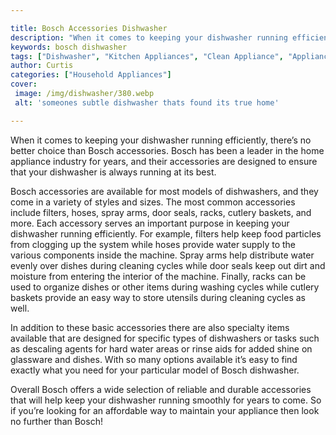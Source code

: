 ```yaml
---

title: Bosch Accessories Dishwasher
description: "When it comes to keeping your dishwasher running efficiently, there’s no better choice than Bosch accessories. Bosch has been a le...see more"
keywords: bosch dishwasher
tags: ["Dishwasher", "Kitchen Appliances", "Clean Appliance", "Appliance Brand"]
author: Curtis
categories: ["Household Appliances"]
cover: 
 image: /img/dishwasher/380.webp
 alt: 'someones subtle dishwasher thats found its true home'

---
```


When it comes to keeping your dishwasher running efficiently, there’s no better choice than Bosch accessories. Bosch has been a leader in the home appliance industry for years, and their accessories are designed to ensure that your dishwasher is always running at its best.

Bosch accessories are available for most models of dishwashers, and they come in a variety of styles and sizes. The most common accessories include filters, hoses, spray arms, door seals, racks, cutlery baskets, and more. Each accessory serves an important purpose in keeping your dishwasher running efficiently. For example, filters help keep food particles from clogging up the system while hoses provide water supply to the various components inside the machine. Spray arms help distribute water evenly over dishes during cleaning cycles while door seals keep out dirt and moisture from entering the interior of the machine. Finally, racks can be used to organize dishes or other items during washing cycles while cutlery baskets provide an easy way to store utensils during cleaning cycles as well. 

In addition to these basic accessories there are also specialty items available that are designed for specific types of dishwashers or tasks such as descaling agents for hard water areas or rinse aids for added shine on glassware and dishes. With so many options available it’s easy to find exactly what you need for your particular model of Bosch dishwasher. 

Overall Bosch offers a wide selection of reliable and durable accessories that will help keep your dishwasher running smoothly for years to come. So if you’re looking for an affordable way to maintain your appliance then look no further than Bosch!
